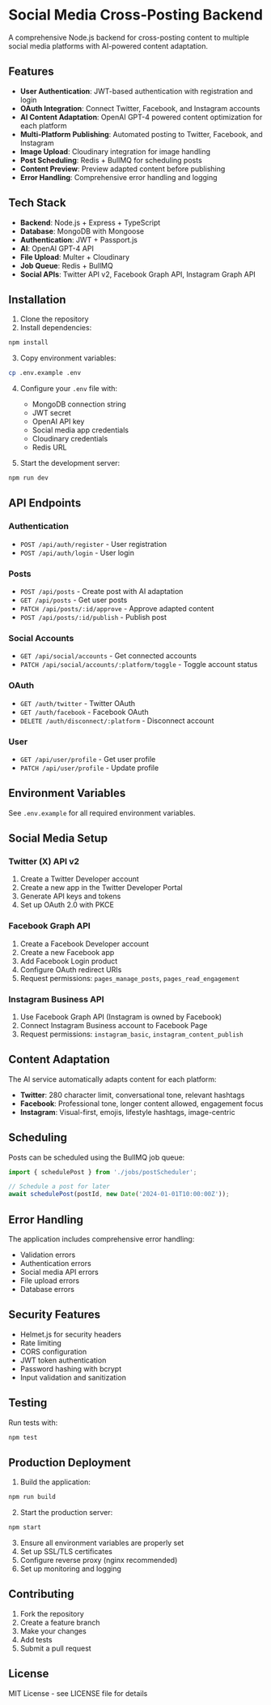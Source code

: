 
# Social Media Cross-Posting Backend

A comprehensive Node.js backend for cross-posting content to multiple social media platforms with AI-powered content adaptation.

## Features

- **User Authentication**: JWT-based authentication with registration and login
- **OAuth Integration**: Connect Twitter, Facebook, and Instagram accounts
- **AI Content Adaptation**: OpenAI GPT-4 powered content optimization for each platform
- **Multi-Platform Publishing**: Automated posting to Twitter, Facebook, and Instagram
- **Image Upload**: Cloudinary integration for image handling
- **Post Scheduling**: Redis + BullMQ for scheduling posts
- **Content Preview**: Preview adapted content before publishing
- **Error Handling**: Comprehensive error handling and logging

## Tech Stack

- **Backend**: Node.js + Express + TypeScript
- **Database**: MongoDB with Mongoose
- **Authentication**: JWT + Passport.js
- **AI**: OpenAI GPT-4 API
- **File Upload**: Multer + Cloudinary
- **Job Queue**: Redis + BullMQ
- **Social APIs**: Twitter API v2, Facebook Graph API, Instagram Graph API

## Installation

1. Clone the repository
2. Install dependencies:
```bash
npm install
```

3. Copy environment variables:
```bash
cp .env.example .env
```

4. Configure your `.env` file with:
   - MongoDB connection string
   - JWT secret
   - OpenAI API key
   - Social media app credentials
   - Cloudinary credentials
   - Redis URL

5. Start the development server:
```bash
npm run dev
```

## API Endpoints

### Authentication
- `POST /api/auth/register` - User registration
- `POST /api/auth/login` - User login

### Posts
- `POST /api/posts` - Create post with AI adaptation
- `GET /api/posts` - Get user posts
- `PATCH /api/posts/:id/approve` - Approve adapted content
- `POST /api/posts/:id/publish` - Publish post

### Social Accounts
- `GET /api/social/accounts` - Get connected accounts
- `PATCH /api/social/accounts/:platform/toggle` - Toggle account status

### OAuth
- `GET /auth/twitter` - Twitter OAuth
- `GET /auth/facebook` - Facebook OAuth
- `DELETE /auth/disconnect/:platform` - Disconnect account

### User
- `GET /api/user/profile` - Get user profile
- `PATCH /api/user/profile` - Update profile

## Environment Variables

See `.env.example` for all required environment variables.

## Social Media Setup

### Twitter (X) API v2
1. Create a Twitter Developer account
2. Create a new app in the Twitter Developer Portal
3. Generate API keys and tokens
4. Set up OAuth 2.0 with PKCE

### Facebook Graph API
1. Create a Facebook Developer account
2. Create a new Facebook app
3. Add Facebook Login product
4. Configure OAuth redirect URIs
5. Request permissions: `pages_manage_posts`, `pages_read_engagement`

### Instagram Business API
1. Use Facebook Graph API (Instagram is owned by Facebook)
2. Connect Instagram Business account to Facebook Page
3. Request permissions: `instagram_basic`, `instagram_content_publish`

## Content Adaptation

The AI service automatically adapts content for each platform:

- **Twitter**: 280 character limit, conversational tone, relevant hashtags
- **Facebook**: Professional tone, longer content allowed, engagement focus
- **Instagram**: Visual-first, emojis, lifestyle hashtags, image-centric

## Scheduling

Posts can be scheduled using the BullMQ job queue:

```typescript
import { schedulePost } from './jobs/postScheduler';

// Schedule a post for later
await schedulePost(postId, new Date('2024-01-01T10:00:00Z'));
```

## Error Handling

The application includes comprehensive error handling:
- Validation errors
- Authentication errors  
- Social media API errors
- File upload errors
- Database errors

## Security Features

- Helmet.js for security headers
- Rate limiting
- CORS configuration
- JWT token authentication
- Password hashing with bcrypt
- Input validation and sanitization

## Testing

Run tests with:
```bash
npm test
```

## Production Deployment

1. Build the application:
```bash
npm run build
```

2. Start the production server:
```bash
npm start
```

3. Ensure all environment variables are properly set
4. Set up SSL/TLS certificates
5. Configure reverse proxy (nginx recommended)
6. Set up monitoring and logging

## Contributing

1. Fork the repository
2. Create a feature branch
3. Make your changes
4. Add tests
5. Submit a pull request

## License

MIT License - see LICENSE file for details
